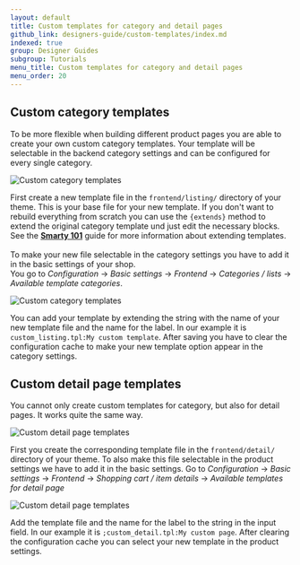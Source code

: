 ```yaml
---
layout: default
title: Custom templates for category and detail pages
github_link: designers-guide/custom-templates/index.md
indexed: true
group: Designer Guides
subgroup: Tutorials
menu_title: Custom templates for category and detail pages
menu_order: 20
---
```


<div class="toc-list"></div>

## Custom category templates
To be more flexible when building different product pages you are able to create your own custom category templates. Your template will be selectable in the backend category settings and can be configured for every single category.

![Custom category templates](custom_category_templates.jpg)

First create a new template file in the `frontend/listing/` directory of your theme. This is your base file for your new template. If you don't want to rebuild everything from scratch you can use the `{extends}` method to extend the original category template und just edit the necessary blocks. See the <a href="{{ site.url }}/designers-guide/smarty/" target="_blank"><strong>Smarty 101</strong></a> guide for more information about extending templates.
<br />
<br />
To make your new file selectable in the category settings you have to add it in the basic settings of your shop.  
You go to *Configuration* -> *Basic settings* -> *Frontend* -> *Categories / lists* -> *Available template categories*. 

![Custom category templates](custom_category_templates_2.jpg)

You can add your template by extending the string with the name of your new template file and the name for the label. In our example it is `custom_listing.tpl:My custom template`. After saving you have to clear the configuration cache to make your new template option appear in the category settings.

## Custom detail page templates
You cannot only create custom templates for category, but also for detail pages. It works quite the same way.

![Custom detail page templates](custom_detail_page_templates.jpg)

First you create the corresponding template file in the `frontend/detail/` directory of your theme. To also make this file selectable in the product settings we have to add it in the basic settings.
Go to *Configuration* -> *Basic settings* -> *Frontend* -> *Shopping cart / item details* -> *Available templates for detail page*

![Custom detail page templates](custom_detail_page_templates_2.jpg)

Add the template file and the name for the label to the string in the input field. In our example it is `;custom_detail.tpl:My custom page`. After clearing the configuration cache you can select your new template in the product settings.

